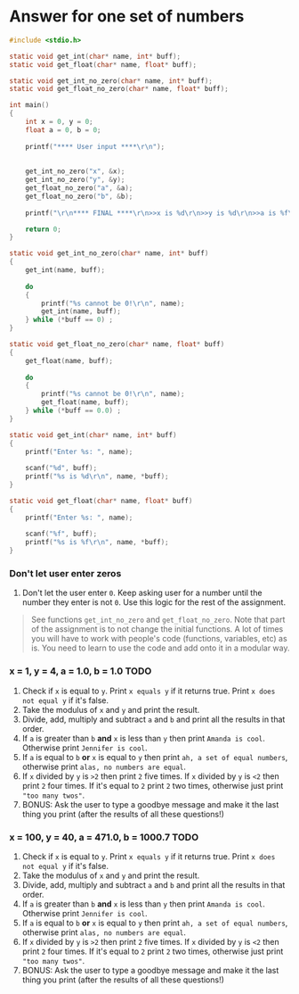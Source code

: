 # Answer for one set of numbers
```c
#include <stdio.h>

static void get_int(char* name, int* buff);
static void get_float(char* name, float* buff);

static void get_int_no_zero(char* name, int* buff);
static void get_float_no_zero(char* name, float* buff);

int main()
{
    int x = 0, y = 0; 
    float a = 0, b = 0; 
    
    printf("**** User input ****\r\n");
    
   
    get_int_no_zero("x", &x); 
    get_int_no_zero("y", &y); 
    get_float_no_zero("a", &a); 
    get_float_no_zero("b", &b); 
    
    printf("\r\n**** FINAL ****\r\n>>x is %d\r\n>>y is %d\r\n>>a is %f\r\n>>b is %f\r\n", x, y, a, b);

    return 0;
}

static void get_int_no_zero(char* name, int* buff)
{
    get_int(name, buff);
    
    do
    {
        printf("%s cannot be 0!\r\n", name);
        get_int(name, buff);
    } while (*buff == 0) ;
}

static void get_float_no_zero(char* name, float* buff)
{
    get_float(name, buff);
    
    do
    {
        printf("%s cannot be 0!\r\n", name);
        get_float(name, buff);
    } while (*buff == 0.0) ;
}

static void get_int(char* name, int* buff)
{
    printf("Enter %s: ", name);
    
    scanf("%d", buff); 
    printf("%s is %d\r\n", name, *buff);
}

static void get_float(char* name, float* buff)
{
    printf("Enter %s: ", name);
    
    scanf("%f", buff); 
    printf("%s is %f\r\n", name, *buff);
}
```
### Don't let user enter zeros 
1. Don't let the user enter `0`. Keep asking user for a number until the number they enter is not `0`. Use this logic for the rest of the assignment.  
> See functions `get_int_no_zero` and `get_float_no_zero`. Note that part of the assignment is to not change the initial functions. A lot of times you will have to work with people's code (functions, variables, etc) as is. You need to learn to use the code and add onto it in a modular way. 

### x = 1, y = 4, a = 1.0, b = 1.0 TODO 
1. Check if `x` is equal to `y`. Print `x equals y` if it returns true. Print `x does not equal y` if it's false. 
2. Take the modulus of `x` and `y` and print the result. 
3. Divide, add, multiply and subtract `a` and `b` and print all the results in that order. 
4. If `a` is greater than `b` **and** `x` is less than `y` then print `Amanda is cool`. Otherwise print `Jennifer is cool`. 
5. If `a` is equal to `b` **or** `x` is equal to `y` then print `ah, a set of equal numbers`, otherwise print `alas, no numbers are equal`. 
6. If `x` divided by `y` is `>2` then print `2` five times. If `x` divided by `y` is `<2` then print `2` four times. If it's equal to `2` print `2` two times, otherwise just print `"too many twos"`.
7. BONUS: Ask the user to type a goodbye message and make it the last thing you print (after the results of all these questions!) 

### x = 100, y = 40, a = 471.0, b = 1000.7 TODO 
1. Check if `x` is equal to `y`. Print `x equals y` if it returns true. Print `x does not equal y` if it's false. 
2. Take the modulus of `x` and `y` and print the result. 
3. Divide, add, multiply and subtract `a` and `b` and print all the results in that order. 
4. If `a` is greater than `b` **and** `x` is less than `y` then print `Amanda is cool`. Otherwise print `Jennifer is cool`. 
5. If `a` is equal to `b` **or** `x` is equal to `y` then print `ah, a set of equal numbers`, otherwise print `alas, no numbers are equal`. 
6. If `x` divided by `y` is `>2` then print `2` five times. If `x` divided by `y` is `<2` then print `2` four times. If it's equal to `2` print `2` two times, otherwise just print `"too many twos"`.
7. BONUS: Ask the user to type a goodbye message and make it the last thing you print (after the results of all these questions!) 
